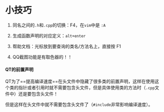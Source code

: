 # 小技巧

1. 同名之间的`.h`和`.cpp`的切换：F4，在`vim`中是 `:A`  

2. 生成函数声明的对应定义：`alt+enter`  
3. 帮助文档：光标放到要查询的类名/方法名上，直接按 F1 
4. QQ截图功能是有取色器的！！ 

#### QT的前置声明

QT为了==提高编译速度==在头文件中隐藏了很多类的前置声明，这样在使用这个类的指针或者引用时就不需要包含头文件，但是具体使用类的方法时（`.cpp`文件中）还是要包含头文件！

但是这样在头文件中就不需要包含头文件了（`#include`非常影响编译速度）。